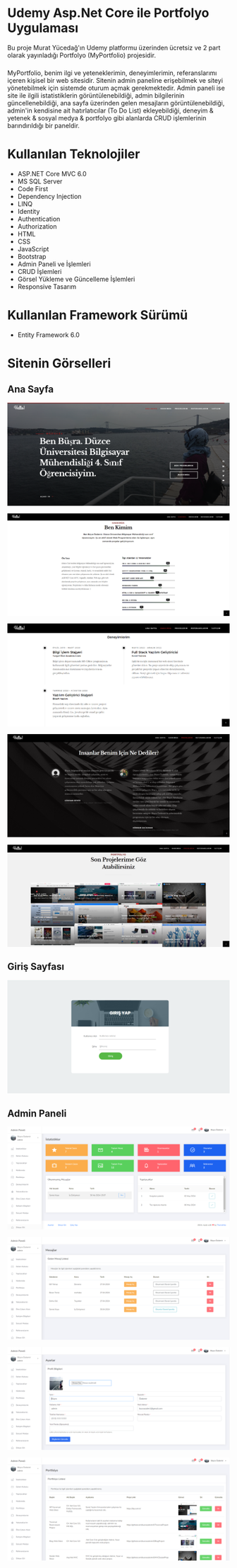 # Udemy Asp.Net Core ile Portfolyo Uygulaması
Bu proje Murat Yücedağ'ın Udemy platformu üzerinden ücretsiz ve 2 part olarak yayınladığı Portfolyo (MyPortfolio) projesidir.
###
MyPortfolio, benim ilgi ve yeteneklerimin, deneyimlerimin, referanslarımı içeren kişisel bir web sitesidir. Sitenin admin paneline erişebilmek ve siteyi yönetebilmek için sistemde oturum açmak gerekmektedir. Admin paneli ise site ile ilgili istatistiklerin görüntülenebildiği, admin bilgilerinin güncellenebildiği, ana sayfa üzerinden gelen mesajların görüntülenebildiği, admin'in kendisine ait hatırlatıcılar (To Do List) ekleyebildiği, deneyim & yetenek & sosyal medya & portfolyo gibi alanlarda CRUD işlemlerinin barındırıldığı bir paneldir.
###

# Kullanılan Teknolojiler
  - ASP.NET Core MVC 6.0
  - MS SQL Server
  - Code First
  - Dependency Injection
  - LINQ
  - Identity
  - Authentication
  - Authorization
  - HTML
  - CSS
  - JavaScript
  - Bootstrap
  - Admin Paneli ve İşlemleri
  - CRUD İşlemleri
  - Görsel Yükleme ve Güncelleme İşlemleri
  - Responsive Tasarım

# Kullanılan Framework Sürümü
  - Entity Framework 6.0

# Sitenin Görselleri

## Ana Sayfa
![Ana Sayfa](https://github.com/busraozdemir0/MyPortfolioProject/blob/master/MyPortfolioProject/wwwroot/ProjectScreenShoots/home1.png)

![Ana Sayfa](https://github.com/busraozdemir0/MyPortfolioProject/blob/master/MyPortfolioProject/wwwroot/ProjectScreenShoots/about.png)

![Ana Sayfa](https://github.com/busraozdemir0/MyPortfolioProject/blob/master/MyPortfolioProject/wwwroot/ProjectScreenShoots/experience.png)

![Ana Sayfa](https://github.com/busraozdemir0/MyPortfolioProject/blob/master/MyPortfolioProject/wwwroot/ProjectScreenShoots/reference.png)

![Ana Sayfa](https://github.com/busraozdemir0/MyPortfolioProject/blob/master/MyPortfolioProject/wwwroot/ProjectScreenShoots/portfolio.png)

## Giriş Sayfası

![Ana Sayfa](https://github.com/busraozdemir0/MyPortfolioProject/blob/master/MyPortfolioProject/wwwroot/ProjectScreenShoots/login.png)

## Admin Paneli

![Ana Sayfa](https://github.com/busraozdemir0/MyPortfolioProject/blob/master/MyPortfolioProject/wwwroot/ProjectScreenShoots/admin1.png)

![Ana Sayfa](https://github.com/busraozdemir0/MyPortfolioProject/blob/master/MyPortfolioProject/wwwroot/ProjectScreenShoots/messages.png)

![Ana Sayfa](https://github.com/busraozdemir0/MyPortfolioProject/blob/master/MyPortfolioProject/wwwroot/ProjectScreenShoots/settings.png)

![Ana Sayfa](https://github.com/busraozdemir0/MyPortfolioProject/blob/master/MyPortfolioProject/wwwroot/ProjectScreenShoots/portfolioAdd.png)

